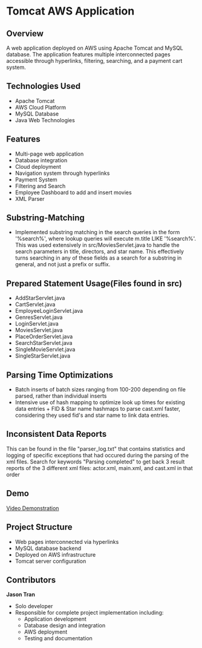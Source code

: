 # Tomcat AWS Application

## Overview
A web application deployed on AWS using Apache Tomcat and MySQL database. The application features multiple interconnected pages accessible through hyperlinks, filtering, searching, and a payment cart system.

## Technologies Used
- Apache Tomcat
- AWS Cloud Platform
- MySQL Database
- Java Web Technologies

## Features
- Multi-page web application
- Database integration
- Cloud deployment
- Navigation system through hyperlinks
- Payment System
- Filtering and Search
- Employee Dashboard to add and insert movies
- XML Parser

## Substring-Matching
- Implemented substring matching in the search queries in the form '%search%', where lookup queries will execute m.title LIKE '%search%'. This was used extensively in src/MoviesServlet.java to handle the search parameters in title, directors, and star name. This effectively turns searching in any of these fields as a search for a substring in general, and not just a prefix or suffix.

## Prepared Statement Usage(Files found in src)
- AddStarServlet.java
- CartServlet.java
- EmployeeLoginServlet.java
- GenresServlet.java
- LoginServlet.java
- MoviesServlet.java
- PlaceOrderServlet.java
- SearchStarServlet.java
- SingleMovieServlet.java
- SingleStarServlet.java

## Parsing Time Optimizations
- Batch inserts of batch sizes ranging from 100-200 depending on file parsed, rather than individual inserts
- Intensive use of hash mapping to optimize look up times for existing data entries + FID & Star name hashmaps to parse cast.xml faster, considering they used fid's and star name to link data entries. 

## Inconsistent Data Reports
This can be found in the file "parser_log.txt" that contains statistics and logging of 
specific exceptions that had occured during the parsing of the xml files. Search for keywords "Parsing completed" to get back 3 result reports of the 3 different xml files: actor.xml, main.xml, and cast.xml in that order

## Demo
[Video Demonstration](https://youtu.be/PUN42ua-Jmk?si=FI801WWxQBb19QCS)

## Project Structure
- Web pages interconnected via hyperlinks
- MySQL database backend
- Deployed on AWS infrastructure
- Tomcat server configuration

## Contributors
**Jason Tran**
- Solo developer
- Responsible for complete project implementation including:
  - Application development
  - Database design and integration
  - AWS deployment
  - Testing and documentation
